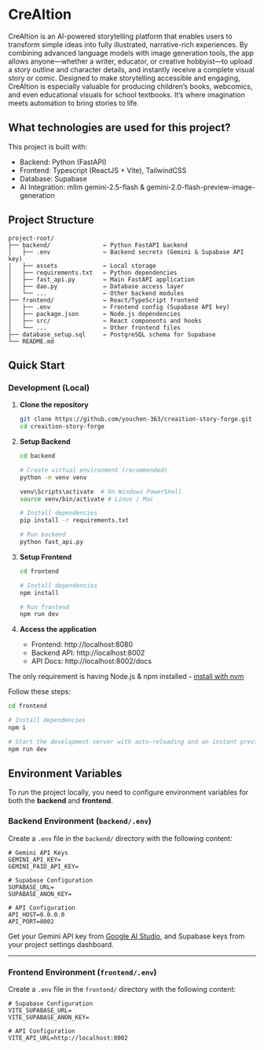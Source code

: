 # CreAItion 

CreAItion is an AI-powered storytelling platform that enables users to transform simple ideas into fully illustrated, narrative-rich experiences. By combining advanced language models with image generation tools, the app allows anyone—whether a writer, educator, or creative hobbyist—to upload a story outline and character details, and instantly receive a complete visual story or comic. Designed to make storytelling accessible and engaging, CreAItion is especially valuable for producing children’s books, webcomics, and even educational visuals for school textbooks. It’s where imagination meets automation to bring stories to life.

## What technologies are used for this project?

This project is built with:
- Backend: Python (FastAPI)
- Frontend: Typescript (ReactJS + Vite), TailwindCSS
- Database: Supabase
- AI Integration: mllm gemini-2.5-flash & gemini-2.0-flash-preview-image-generation


## Project Structure

```
project-root/
├── backend/               ← Python FastAPI backend
│   ├── .env               ← Backend secrets (Gemini & Supabase API key)
|   ├── assets             ← Local storage
│   ├── requirements.txt   ← Python dependencies
│   ├── fast_api.py        ← Main FastAPI application
│   ├── dao.py             ← Database access layer
│   └── ...                ← Other backend modules
├── frontend/              ← React/TypeScript frontend
│   ├── .env               ← Frontend config (Supabase API key)
│   ├── package.json       ← Node.js dependencies
│   ├── src/               ← React components and hooks
│   └── ...                ← Other frontend files
├── database_setup.sql     ← PostgreSQL schema for Supabase
└── README.md              
```

## Quick Start

### Development (Local)

1. **Clone the repository**
   ```bash
   git clone https://github.com/youchen-363/creaition-story-forge.git
   cd creaition-story-forge
   ```

2. **Setup Backend**
   ```bash
   cd backend
   
   # Create virtual environment (recommended)
   python -m venv venv
   
   venv\Scripts\activate  # On Windows PowerShell
   source venv/bin/activate # Linux / Mac 
   
   # Install dependencies
   pip install -r requirements.txt
   
   # Run backend
   python fast_api.py
   ```

3. **Setup Frontend**
   ```bash
   cd frontend
   
   # Install dependencies
   npm install
   
   # Run frontend
   npm run dev
   ```

4. **Access the application**
   - Frontend: http://localhost:8080
   - Backend API: http://localhost:8002
   - API Docs: http://localhost:8002/docs

The only requirement is having Node.js & npm installed - [install with nvm](https://github.com/nvm-sh/nvm#installing-and-updating)

Follow these steps:

```sh
cd frontend

# Install dependencies
npm i

# Start the development server with auto-reloading and an instant preview.
npm run dev
```

## Environment Variables

To run the project locally, you need to configure environment variables for both the **backend** and **frontend**.

### Backend Environment (`backend/.env`)

Create a `.env` file in the `backend/` directory with the following content:

```env
# Gemini API Keys
GEMINI_API_KEY=
GEMINI_PAID_API_KEY=

# Supabase Configuration
SUPABASE_URL=
SUPABASE_ANON_KEY=

# API Configuration
API_HOST=0.0.0.0
API_PORT=8002
```
Get your Gemini API key from [Google AI Studio](https://aistudio.google.com/app/apikey), and Supabase keys from your project settings dashboard.

---

### Frontend Environment (`frontend/.env`)

Create a `.env` file in the `frontend/` directory with the following content:

```env
# Supabase Configuration
VITE_SUPABASE_URL=
VITE_SUPABASE_ANON_KEY=

# API Configuration
VITE_API_URL=http://localhost:8002
```

